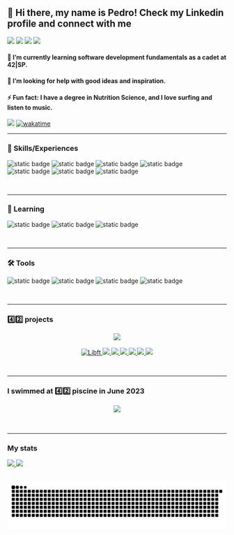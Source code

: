 
<div>
<h2> 👋 Hi there, my name is Pedro! Check my Linkedin profile and connect with me</h2>
<a href="https://www.linkedin.com/in/pedro-melo-325531192" target="_blank"><img src="https://img.shields.io/badge/-LinkedIn-%230077B5?style=for-the-badge&logo=linkedin&logoColor=white" target="_blank"></a> 
 <a href="https://www.youtube.com/@pedromelodev" target="_blank"><img src="https://img.shields.io/badge/YouTube-red?style=for-the-badge&logo=youtube&logoColor=white" target="_blank"></a>   
 <a href="https://www.pedromelodev.com" target="_blank"><img src="https://img.shields.io/badge/site%7Cblog-green?style=for-the-badge&logo=&logoColor=white" target="_blank"></a>   
 <a href="https://www.twitch.tv/pedromelodev" target="_blank"><img src="https://img.shields.io/badge/Twitch-purple?style=for-the-badge&logo=&logoColor=white" target="_blank"></a>   

<h4>🌱 I’m currently learning software development fundamentals as a cadet at 42|SP.</h4>
<h4>🤔 I’m looking for help with good ideas and inspiration.</h4>
<h4>⚡ Fun fact: I have a degree in Nutrition Science, and I love surfing and listen to music.</h4>
</div>

![](https://komarev.com/ghpvc/?username=pedromelocf) [![wakatime](https://wakatime.com/badge/user/535bb0e6-1855-46f9-aab7-f3b13c141d8e.svg)](https://wakatime.com/@535bb0e6-1855-46f9-aab7-f3b13c141d8e)

<hr>

<div>

<h3> 🏅 Skills/Experiences </h3>
 
![static badge](https://img.shields.io/badge/C%7CLang-black?style=for-the-badge&logo=&logoColor=white) ![static badge](https://img.shields.io/badge/Github-grey?style=for-the-badge&logo=&logoColor=white) ![static badge](https://img.shields.io/badge/Shell-green?style=for-the-badge&logo=&logoColor=white) ![static badge](https://img.shields.io/badge/React-blue?style=for-the-badge&logo=&logoColor=white) ![static badge](https://img.shields.io/badge/Javascript-yellow?style=for-the-badge&logo=&logoColor=white) ![static badge](https://img.shields.io/badge/Debian-red?style=for-the-badge&logo=&logoColor=white)  ![static badge](https://img.shields.io/badge/MariaDB-blue?style=for-the-badge&logo=&logoColor=white)  

</br>
                    
</div>         
 
<hr>

<div>
 
<h3> 📖 Learning </h3>    
 
![static badge](https://img.shields.io/badge/C%7CLang-black?style=for-the-badge&logo=&logoColor=white) ![static badge](https://img.shields.io/badge/Shell-green?style=for-the-badge&logo=&logoColor=white) ![static badge](https://img.shields.io/badge/Makefile-grey?style=for-the-badge&logo=&logoColor=white)

</div>

</br>
           
<hr>  

<div>
 
<h3> 🛠️ Tools </h3>    
 
![static badge](https://img.shields.io/badge/Notion-black?style=for-the-badge&logo=&logoColor=white) ![static badge](https://img.shields.io/badge/VS-CODE-blue?style=for-the-badge&logo=&logoColor=white) ![static badge](https://img.shields.io/badge/Trello-blue?style=for-the-badge&logo=&logoColor=white) ![static badge](https://img.shields.io/badge/Linux-Ubuntu-orange?style=for-the-badge&logo=&logoColor=white)

</div>

</br>

<hr>

<h3> 4️⃣2️⃣ projects </h3>

<p align="center">
 <img src="https://github.com/pedromelocf/utilities/blob/master/phase_onee.png" />
 </p>

<p align="center">
  <a href="https://github.com/pedromelocf/42_libft" target="_blank">
    <img src="https://github.com/pedromelocf/utilities/blob/master/libfte.png" alt="Libft" />
  </a>
 
 <a href="https://github.com/pedromelocf/42_get_next_line" target="_blank">
  <img src="https://github.com/pedromelocf/utilities/blob/master/get_next_linem.png" />
 </a>

 <a href="https://github.com/pedromelocf/42_printf" target="_blank">
  <img src="https://github.com/pedromelocf/utilities/blob/master/ft_printfm.png" />
 </a>

 <a href="https://github.com/pedromelocf/42_borntoberoot" target="_blank">
  <img src="https://github.com/pedromelocf/utilities/blob/master/born2berootm.png" />
 </a>

 <a href="https://github.com/pedromelocf/42_fdf" target="_blank">
  <img src="https://github.com/pedromelocf/utilities/blob/master/fdfe.png" />
 </a>

 <a href="https://github.com/pedromelocf/42_pipex" target="_blank">
  <img src="https://github.com/pedromelocf/utilities/blob/master/pipexe.png" />
 </a>

 <a href="https://github.com/pedromelocf/42_push_swap" target="_blank">
  <img src="https://github.com/pedromelocf/utilities/blob/master/push_swape.png" />
 </a>
 
</p>

</br>

<hr>

<h3> I swimmed at 4️⃣2️⃣ piscine in June 2023 </h3>

<p align="center">
   <img height="150em" src="https://i.imgur.com/Y1TAMmm.png"/> 
</p>

</br>

<hr>

<div>

<h3> My stats</h3>
 
<a href="https://github.com/pedromelocf">

<img height="165em" src="https://github-readme-stats.vercel.app/api/top-langs/?username=pedromelocf&layout=compact&langs_count=7&theme=dracula"/>
<img height="165em" src="https://github-readme-stats.vercel.app/api?username=pedromelocf&show_icons=true&theme=dracula&include_all_commits=true&count_private=true"/>
</div>

</br>

![Snake animation](https://github.com/pedromelocf/pedromelocf/blob/output/github-contribution-grid-snake.svg)
